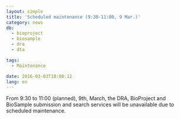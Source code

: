 ```yaml
---
layout: simple
title: 'Scheduled maintenance (9:30-11:00, 9 Mar.)'
category: news
db:
  - bioproject
  - biosample
  - dra
  - dta

tags:
  - Maintenance

date: 2016-03-03T18:08:12
lang: en
---
```


From 9:30 to 11:00 (planned), 9th, March, the DRA, BioProject and BioSample submission and search services will be unavailable due to scheduled maintenance.
